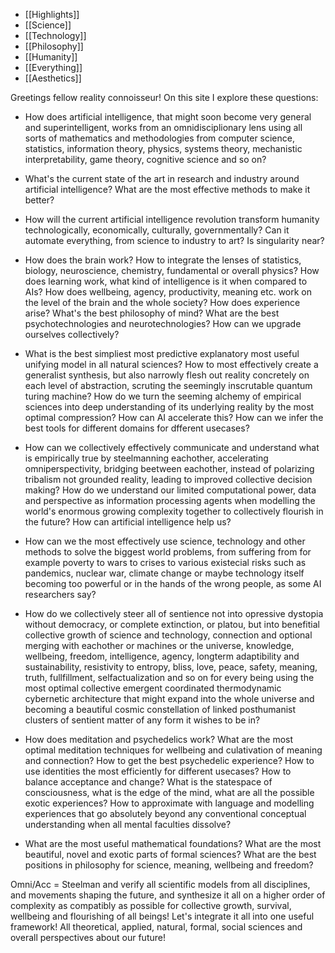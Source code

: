 - [[Highlights]]
- [[Science]]
- [[Technology]]
- [[Philosophy]] 
- [[Humanity]]
- [[Everything]]
- [[Aesthetics]]                                                                                                                                                                                                                    

Greetings fellow reality connoisseur! On this site I explore these questions:

- How does artificial intelligence, that might soon become very general and superintelligent, works from an omnidisciplionary lens using all sorts of mathematics and methodologies from computer science, statistics, information theory, physics, systems theory, mechanistic interpretability, game theory, cognitive science and so on?

- What's the current state of the art in research and industry around artificial intelligence? What are the most effective methods to make it better?

- How will the current artificial intelligence revolution transform humanity technologically, economically, culturally, governmentally? Can it automate everything, from science to industry to art? Is singularity near?

  

- How does the brain work? How to integrate the lenses of statistics, biology, neuroscience, chemistry, fundamental or overall physics? How does learning work, what kind of intelligence is it when compared to AIs? How does wellbeing, agency, productivity, meaning etc. work on the level of the brain and the whole society? How does experience arise? What's the best philosophy of mind? What are the best psychotechnologies and neurotechnologies? How can we upgrade ourselves collectively?

  

- What is the best simpliest most predictive explanatory most useful unifying model in all natural sciences? How to most effectively create a generalist synthesis, but also narrowly flesh out reality concretely on each level of abstraction, scruting the seemingly inscrutable quantum turing machine? How do we turn the seeming alchemy of empirical sciences into deep understanding of its underlying reality by the most optimal compression? How can AI accelerate this? How can we infer the best tools for different domains for dfferent usecases?

  

- How can we collectively effectively communicate and understand what is empirically true by steelmanning eachother, accelerating omniperspectivity, bridging beetween eachother, instead of polarizing tribalism not grounded reality, leading to improved collective decision making? How do we understand our limited computational power, data and perspective as information processing agents when modelling the world's enormous growing complexity together to collectively flourish in the future? How can artificial intelligence help us?

  

- How can we the most effectively use science, technology and other methods to solve the biggest world problems, from suffering from for example poverty to wars to crises to various existecial risks such as pandemics, nuclear war, climate change or maybe technology itself becoming too powerful or in the hands of the wrong people, as some AI researchers say?

- How do we collectively steer all of sentience not into opressive dystopia without democracy, or complete extinction, or platou, but into benefitial collective growth of science and technology, connection and optional merging with eachother or machines or the universe, knowledge, wellbeing, freedom, intelligence, agency, longterm adaptibility and sustainability, resistivity to entropy, bliss, love, peace, safety, meaning, truth, fullfillment, selfactualization and so on for every being using the most optimal collective emergent coordinated thermodynamic cybernetic architecture that might expand into the whole universe and becoming a beautiful cosmic constellation of linked posthumanist clusters of sentient matter of any form it wishes to be in?

  

- How does meditation and psychedelics work? What are the most optimal meditation techniques for wellbeing and culativation of meaning and connection? How to get the best psychedelic experience? How to use identities the most efficiently for different usecases? How to balance acceptance and change? What is the statespace of consciousness, what is the edge of the mind, what are all the possible exotic experiences? How to approximate with language and modelling experiences that go absolutely beyond any conventional conceptual understanding when all mental faculties dissolve?

  

- What are the most useful mathematical foundations? What are the most beautiful, novel and exotic parts of formal sciences? What are the best positions in philosophy for science, meaning, wellbeing and freedom?

  

Omni/Acc = Steelman and verify all scientific models from all disciplines, and movements shaping the future, and synthesize it all on a higher order of complexity as compatibly as possible for collective growth, survival, wellbeing and flourishing of all beings! Let's integrate it all into one useful framework! All theoretical, applied, natural, formal, social sciences and overall perspectives about our future!
